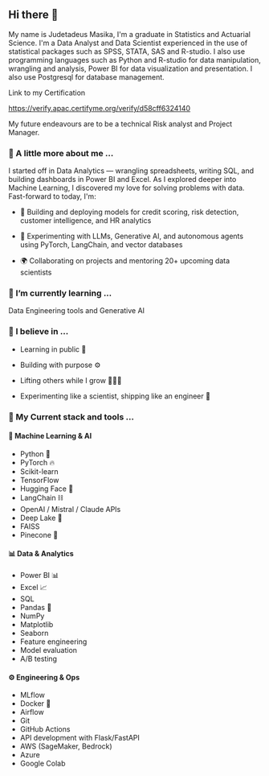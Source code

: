 ## Hi there 👋

My name is Judetadeus Masika, I'm a graduate in Statistics and Actuarial Science. I'm a Data Analyst and Data Scientist experienced in the use of statistical packages such as SPSS, STATA, SAS and R-studio. I also use programming languages such as Python and R-studio for data manipulation, wrangling and analysis, Power BI for data visualization and presentation. I also use Postgresql for database management.

Link to my Certification

https://verify.apac.certifyme.org/verify/d58cff6324140

My future endeavours are to be a technical Risk analyst and Project Manager.

### 🔭 A little more about me ...
  
I started off in Data Analytics — wrangling spreadsheets, writing SQL, and building dashboards in Power BI and Excel. As I explored deeper into Machine Learning, I discovered my love for solving problems with data. Fast-forward to today, I'm:

- 🧠 Building and deploying models for credit scoring, risk detection, customer intelligence, and HR analytics

- 🤖 Experimenting with LLMs, Generative AI, and autonomous agents using PyTorch, LangChain, and vector databases

- 🌍 Collaborating on projects and mentoring 20+ upcoming data scientists

### 🌱 I’m currently learning ...
  
Data Engineering tools and Generative AI

### 👯 I believe in ...
  
- Learning in public 📣

- Building with purpose ⚙️

- Lifting others while I grow 🧑🏾‍🏫

- Experimenting like a scientist, shipping like an engineer 🚀

### 💬 My Current stack and tools ...
  
#### 🧠 Machine Learning & AI

- Python 🐍
- PyTorch 🔥
- Scikit-learn
- TensorFlow
- Hugging Face 🤗
- LangChain ⛓️
- OpenAI / Mistral / Claude APIs
- Deep Lake 🏬
- FAISS
- Pinecone 🔎

#### 📊 Data & Analytics

- Power BI 📊
- Excel 📈
- SQL
- Pandas 🐼
- NumPy
- Matplotlib
- Seaborn
- Feature engineering
- Model evaluation
- A/B testing

#### ⚙️ Engineering & Ops

- MLflow
- Docker 🐳
- Airflow
- Git
- GitHub Actions
- API development with Flask/FastAPI
- AWS (SageMaker, Bedrock)
- Azure
- Google Colab
